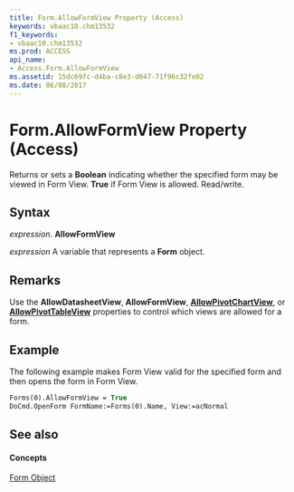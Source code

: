 ```yaml
---
title: Form.AllowFormView Property (Access)
keywords: vbaac10.chm13532
f1_keywords:
- vbaac10.chm13532
ms.prod: ACCESS
api_name:
- Access.Form.AllowFormView
ms.assetid: 15dc69fc-d4ba-c8e3-d047-71f96c32fe02
ms.date: 06/08/2017
---
```



# Form.AllowFormView Property (Access)

Returns or sets a  **Boolean** indicating whether the specified form may be viewed in Form View. **True** if Form View is allowed. Read/write.


## Syntax

 _expression_. **AllowFormView**

 _expression_ A variable that represents a **Form** object.


## Remarks

Use the  **AllowDatasheetView**, **AllowFormView**, **[AllowPivotChartView](form-allowpivotchartview-property-access.md)**, or **[AllowPivotTableView](form-allowpivottableview-property-access.md)** properties to control which views are allowed for a form.


## Example

The following example makes Form View valid for the specified form and then opens the form in Form View.


```vb
Forms(0).AllowFormView = True 
DoCmd.OpenForm FormName:=Forms(0).Name, View:=acNormal
```


## See also


#### Concepts


[Form Object](form-object-access.md)

